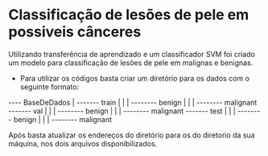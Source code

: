 # Classificação de lesões de pele em possiveis cânceres
Utilizando transferência de aprendizado e um classificador SVM foi criado um modelo para classificação de lesões de pele em malignas e benignas.

- Para utilizar os códigos basta criar um diretório para os dados com o seguinte formato:

---- BaseDeDados
          |
          ------- train
          |          |
          |           -------- benign
          |          |
          |           -------- malignant
          ------- val
          |         |
          |          -------- benign
          |         |
          |          -------- malignant
          ------- test
          |         |
          |          -------- benign
          |         |
          |          -------- malignant
         
 Após basta atualizar os endereços do diretório para os do diretorio da sua máquina, nos dois arquivos disponibilizados.
